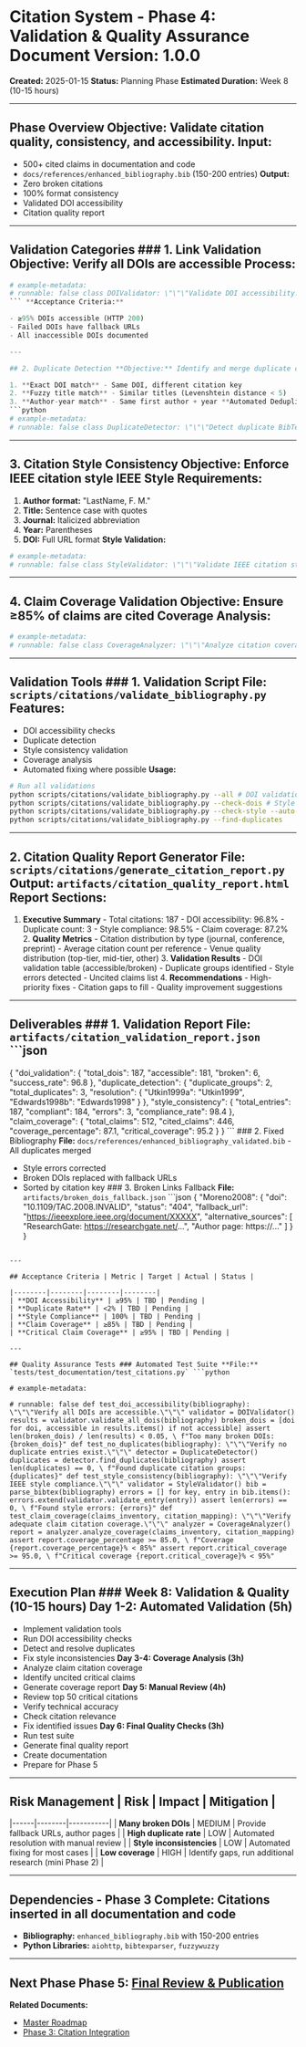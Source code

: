 # Citation System - Phase 4: Validation & Quality Assurance **Document Version:** 1.0.0

**Created:** 2025-01-15
**Status:** Planning Phase
**Estimated Duration:** Week 8 (10-15 hours)

---

## Phase Overview **Objective:** Validate citation quality, consistency, and accessibility. **Input:**

- 500+ cited claims in documentation and code
- `docs/references/enhanced_bibliography.bib` (150-200 entries) **Output:**
- Zero broken citations
- 100% format consistency
- Validated DOI accessibility
- Citation quality report

---

## Validation Categories ### 1. Link Validation **Objective:** Verify all DOIs are accessible **Process:**

```python
# example-metadata:
# runnable: false class DOIValidator: \"\"\"Validate DOI accessibility.\"\"\" async def validate_doi(self, doi: str) -> bool: \"\"\"Check if DOI resolves successfully.\"\"\" url = f"https://doi.org/{doi}" async with aiohttp.ClientSession() as session: try: async with session.get(url, timeout=10) as response: return response.status == 200 except Exception as e: logging.error(f"DOI {doi} failed: {e}") return False async def validate_all_dois( self, bibliography: Path ) -> Dict[str, bool]: \"\"\"Validate all DOIs in bibliography.\"\"\" bib = parse_bibtex(bibliography) results = await asyncio.gather(*[ self.validate_doi(entry.get('doi')) for entry in bib.values() if 'doi' in entry ]) return dict(zip(bib.keys(), results))
``` **Acceptance Criteria:**

- ≥95% DOIs accessible (HTTP 200)
- Failed DOIs have fallback URLs
- All inaccessible DOIs documented

---

## 2. Duplicate Detection **Objective:** Identify and merge duplicate citations **Detection Criteria:**

1. **Exact DOI match** - Same DOI, different citation key
2. **Fuzzy title match** - Similar titles (Levenshtein distance < 5)
3. **Author-year match** - Same first author + year **Automated Deduplication:**
```python
# example-metadata:
# runnable: false class DuplicateDetector: \"\"\"Detect duplicate BibTeX entries.\"\"\" def find_duplicates( self, bibliography: Path ) -> List[DuplicateGroup]: \"\"\"Find duplicate entries.\"\"\" bib = parse_bibtex(bibliography) # Group by DOI doi_groups = self.group_by_doi(bib) # Group by fuzzy title match title_groups = self.group_by_title(bib) # Group by author-year author_groups = self.group_by_author_year(bib) # Merge groups duplicates = self.merge_groups( doi_groups, title_groups, author_groups ) return duplicates def resolve_duplicates( self, duplicates: List[DuplicateGroup] ) -> Dict[str, str]: \"\"\"Select canonical citation for each duplicate group.\"\"\" resolution = {} for group in duplicates: # Select most complete entry as canonical canonical = max(group, key=lambda e: self.completeness_score(e)) for entry in group: if entry != canonical: resolution[entry.key] = canonical.key return resolution
```

---

## 3. Citation Style Consistency **Objective:** Enforce IEEE citation style **IEEE Style Requirements:**

1. **Author format:** "LastName, F. M."
2. **Title:** Sentence case with quotes
3. **Journal:** Italicized abbreviation
4. **Year:** Parentheses
5. **DOI:** Full URL format **Style Validation:**
```python
# example-metadata:
# runnable: false class StyleValidator: \"\"\"Validate IEEE citation style.\"\"\" def validate_entry(self, entry: BibTeXEntry) -> List[StyleError]: \"\"\"Check entry for IEEE style compliance.\"\"\" errors = [] # Author format if not self.is_ieee_author_format(entry.get('author')): errors.append(StyleError( field='author', expected='LastName, F. M.', actual=entry.get('author') )) # Title capitalization if not self.is_sentence_case(entry.get('title')): errors.append(StyleError( field='title', expected='Sentence case', actual=entry.get('title') )) # Journal abbreviation if 'journal' in entry: if not self.is_ieee_journal_abbrev(entry['journal']): errors.append(StyleError( field='journal', expected='IEEE abbreviated form', actual=entry['journal'] )) return errors def auto_fix_style( self, entry: BibTeXEntry ) -> BibTeXEntry: \"\"\"Automatically fix common style issues.\"\"\" # Convert author names to IEEE format entry['author'] = self.convert_author_format(entry['author']) # Convert title to sentence case entry['title'] = self.convert_to_sentence_case(entry['title']) # Abbreviate journal name if 'journal' in entry: entry['journal'] = self.abbreviate_journal(entry['journal']) return entry
```

---

## 4. Claim Coverage Validation **Objective:** Ensure ≥85% of claims are cited **Coverage Analysis:**

```python
# example-metadata:
# runnable: false class CoverageAnalyzer: \"\"\"Analyze citation coverage of claims.\"\"\" def analyze_coverage( self, claims_inventory: Path, citation_mapping: Path ) -> CoverageReport: \"\"\"Calculate claim citation coverage.\"\"\" claims = load_json(claims_inventory) mapping = load_json(citation_mapping) total_claims = len(claims) cited_claims = len([ c for c in claims if c['id'] in mapping and len(mapping[c['id']]) > 0 ]) coverage = cited_claims / total_claims * 100 # Breakdown by claim priority critical_claims = [c for c in claims if c['priority'] == 'CRITICAL'] critical_cited = len([ c for c in critical_claims if c['id'] in mapping and len(mapping[c['id']]) > 0 ]) return CoverageReport( total_claims=total_claims, cited_claims=cited_claims, coverage_percentage=coverage, critical_coverage=critical_cited / len(critical_claims) * 100 )
```

---

## Validation Tools ### 1. Validation Script **File:** `scripts/citations/validate_bibliography.py` **Features:**

- DOI accessibility checks
- Duplicate detection
- Style consistency validation
- Coverage analysis
- Automated fixing where possible **Usage:**
```bash
# Run all validations
python scripts/citations/validate_bibliography.py --all # DOI validation only
python scripts/citations/validate_bibliography.py --check-dois # Style validation with auto-fix
python scripts/citations/validate_bibliography.py --check-style --auto-fix # Duplicate detection
python scripts/citations/validate_bibliography.py --find-duplicates
```

---

## 2. Citation Quality Report Generator **File:** `scripts/citations/generate_citation_report.py` **Output:** `artifacts/citation_quality_report.html` **Report Sections:**

1. **Executive Summary** - Total citations: 187 - DOI accessibility: 96.8% - Duplicate count: 3 - Style compliance: 98.5% - Claim coverage: 87.2% 2. **Quality Metrics** - Citation distribution by type (journal, conference, preprint) - Average citation count per reference - Venue quality distribution (top-tier, mid-tier, other) 3. **Validation Results** - DOI validation table (accessible/broken) - Duplicate groups identified - Style errors detected - Uncited claims list 4. **Recommendations** - High-priority fixes - Citation gaps to fill - Quality improvement suggestions

---

## Deliverables ### 1. Validation Report **File:** `artifacts/citation_validation_report.json` ```json

{ "doi_validation": { "total_dois": 187, "accessible": 181, "broken": 6, "success_rate": 96.8 }, "duplicate_detection": { "duplicate_groups": 2, "total_duplicates": 3, "resolution": { "Utkin1999a": "Utkin1999", "Edwards1998b": "Edwards1998" } }, "style_consistency": { "total_entries": 187, "compliant": 184, "errors": 3, "compliance_rate": 98.4 }, "claim_coverage": { "total_claims": 512, "cited_claims": 446, "coverage_percentage": 87.1, "critical_coverage": 95.2 }
}
``` ### 2. Fixed Bibliography **File:** `docs/references/enhanced_bibliography_validated.bib` - All duplicates merged
- Style errors corrected
- Broken DOIs replaced with fallback URLs
- Sorted by citation key ### 3. Broken Links Fallback **File:** `artifacts/broken_dois_fallback.json` ```json
{ "Moreno2008": { "doi": "10.1109/TAC.2008.INVALID", "status": "404", "fallback_url": "https://ieeexplore.ieee.org/document/XXXXX", "alternative_sources": [ "ResearchGate: https://researchgate.net/...", "Author page: https://..." ] }
}
```

---

## Acceptance Criteria | Metric | Target | Actual | Status |

|--------|--------|--------|--------|
| **DOI Accessibility** | ≥95% | TBD | Pending |
| **Duplicate Rate** | <2% | TBD | Pending |
| **Style Compliance** | 100% | TBD | Pending |
| **Claim Coverage** | ≥85% | TBD | Pending |
| **Critical Claim Coverage** | ≥95% | TBD | Pending |

---

## Quality Assurance Tests ### Automated Test Suite **File:** `tests/test_documentation/test_citations.py` ```python

# example-metadata:

# runnable: false def test_doi_accessibility(bibliography): \"\"\"Verify all DOIs are accessible.\"\"\" validator = DOIValidator() results = validator.validate_all_dois(bibliography) broken_dois = [doi for doi, accessible in results.items() if not accessible] assert len(broken_dois) / len(results) < 0.05, \ f"Too many broken DOIs: {broken_dois}" def test_no_duplicates(bibliography): \"\"\"Verify no duplicate entries exist.\"\"\" detector = DuplicateDetector() duplicates = detector.find_duplicates(bibliography) assert len(duplicates) == 0, \ f"Found duplicate citation groups: {duplicates}" def test_style_consistency(bibliography): \"\"\"Verify IEEE style compliance.\"\"\" validator = StyleValidator() bib = parse_bibtex(bibliography) errors = [] for key, entry in bib.items(): errors.extend(validator.validate_entry(entry)) assert len(errors) == 0, \ f"Found style errors: {errors}" def test_claim_coverage(claims_inventory, citation_mapping): \"\"\"Verify adequate claim citation coverage.\"\"\" analyzer = CoverageAnalyzer() report = analyzer.analyze_coverage(claims_inventory, citation_mapping) assert report.coverage_percentage >= 85.0, \ f"Coverage {report.coverage_percentage}% < 85%" assert report.critical_coverage >= 95.0, \ f"Critical coverage {report.critical_coverage}% < 95%"

```

---

## Execution Plan ### Week 8: Validation & Quality (10-15 hours) **Day 1-2: Automated Validation (5h)**
- Implement validation tools
- Run DOI accessibility checks
- Detect and resolve duplicates
- Fix style inconsistencies **Day 3-4: Coverage Analysis (3h)**
- Analyze claim citation coverage
- Identify uncited critical claims
- Generate coverage report **Day 5: Manual Review (4h)**
- Review top 50 critical citations
- Verify technical accuracy
- Check citation relevance
- Fix identified issues **Day 6: Final Quality Checks (3h)**
- Run test suite
- Generate final quality report
- Create documentation
- Prepare for Phase 5

---

## Risk Management | Risk | Impact | Mitigation |
|------|--------|-----------|
| **Many broken DOIs** | MEDIUM | Provide fallback URLs, author pages |
| **High duplicate rate** | LOW | Automated resolution with manual review |
| **Style inconsistencies** | LOW | Automated fixing for most cases |
| **Low coverage** | HIGH | Identify gaps, run additional research (mini Phase 2) |

---

## Dependencies - **Phase 3 Complete:** Citations inserted in all documentation and code
- **Bibliography:** `enhanced_bibliography.bib` with 150-200 entries
- **Python Libraries:** `aiohttp`, `bibtexparser`, `fuzzywuzzy`

---

## Next Phase **Phase 5:** [Final Review & Publication](./06_phase5_final_review.md)

**Related Documents:**
- [Master Roadmap](./00_master_roadmap.md)
- [Phase 3: Citation Integration](./04_phase3_citation_integration.md)
